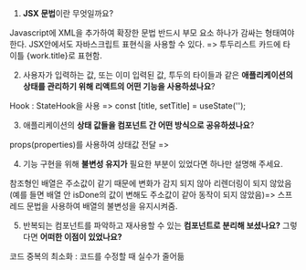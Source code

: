 1. **JSX 문법**이란 무엇일까요?

Javascript에 XML을 추가하여 확장한 문법
반드시 부모 요소 하나가 감싸는 형태여야한다.
JSX안에서도 자바스크립트 표현식을 사용할 수 있다. => 투두리스트 카드에 타이틀 {work.title}로 표현함.

2. 사용자가 입력하는 값, 또는 이미 입력된 값, 투두의 타이들과 같은 **애플리케이션의 상태를 관리하기 위해 리액트의 어떤 기능을 사용하셨나요**?

Hook : StateHook을 사용 =>   const [title, setTitle] = useState('');

3. 애플리케이션의 **상태 값들을 컴포넌트 간 어떤 방식으로 공유하셨나요**?

props(properties)를 사용하여 상태값 전달 => <Card index={index}/>

4. 기능 구현을 위해 **불변성 유지가** 필요한 부분이 있었다면 하나만 설명해 주세요.

참조형인 배열은 주소값이 같기 때문에 변화가 감지 되지 않아 리렌더링이 되지 않았음 (예를 들면 배열 안 isDone의 값이 변해도 주소값이 같아 동작이 되지 않았음)=> 스프레드 문법을 사용하여 배열의 불변성을 유지시켜줌. 

5. 반복되는 컴포넌트를 파악하고 재사용할 수 있는 **컴포넌트로 분리해 보셨나요?** 그렇다면 **어떠한 이점이 있었나요?**

코드 중복의 최소화 : 코드를 수정할 때 실수가 줄어듦